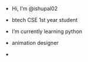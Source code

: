 -  Hi, I’m @ishupal02
-  btech CSE 1st year student
-  I’m currently learning python
  
-  animation designer
  
- 

<!---
ishupal02/ishupal02 is a ✨ special ✨ repository because its `README.md` (this file) appears on your GitHub profile.
You can click the Preview link to take a look at your changes.
--->
